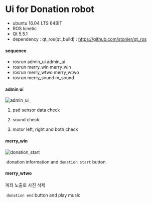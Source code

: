# Ui for Donation robot

* ubuntu 16.04 LTS 64BIT
* ROS kinetic
* Qt 5.5.1
* dependency : qt_ros(qt_build) : https://github.com/stonier/qt_ros

#### sequence

- rosrun admin_ui admin_ui
- rosrun merry_win merry_win
- rosrun merry_wtwo merry_wtwo
- rosrun merry_sound m_sound

#### admin ui 
![admin_ui_](https://user-images.githubusercontent.com/34788458/72436295-72b83480-37e3-11ea-9709-b4ad2c1731ac.png)

1. psd sensor data check

2. sound check
3. motor left, right and both check

#### merry_win
![donation_start](https://user-images.githubusercontent.com/34788458/72436297-72b83480-37e3-11ea-8784-cc141745ba1f.png)


​	donation information and ```donation start``` button 

#### merry_wtwo

계좌 노출로 사진 삭제

​	```donation end``` button and play music 



